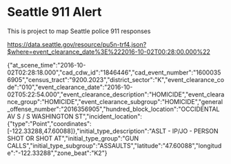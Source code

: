# Seattle 911 Alert

This is project to map Seattle police 911 responses

https://data.seattle.gov/resource/pu5n-trf4.json?$where=event_clearance_date%3E%222016-10-02T00:28:00.000%22


{"at_scene_time":"2016-10-02T02:28:18.000","cad_cdw_id":"1846446","cad_event_number":"16000356905","census_tract":"9200.2023","district_sector":"K","event_clearance_code":"010","event_clearance_date":"2016-10-02T05:22:54.000","event_clearance_description":"HOMICIDE","event_clearance_group":"HOMICIDE","event_clearance_subgroup":"HOMICIDE","general_offense_number":"2016356905","hundred_block_location":"OCCIDENTAL AV S / S WASHINGTON ST","incident_location":{"type":"Point","coordinates":[-122.33288,47.60088]},"initial_type_description":"ASLT - IP/JO - PERSON SHOT OR SHOT AT","initial_type_group":"GUN CALLS","initial_type_subgroup":"ASSAULTS","latitude":"47.60088","longitude":"-122.33288","zone_beat":"K2"}
